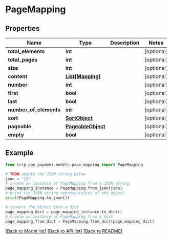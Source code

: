 # PageMapping


## Properties

Name | Type | Description | Notes
------------ | ------------- | ------------- | -------------
**total_elements** | **int** |  | [optional] 
**total_pages** | **int** |  | [optional] 
**size** | **int** |  | [optional] 
**content** | [**List[Mapping]**](Mapping.md) |  | [optional] 
**number** | **int** |  | [optional] 
**first** | **bool** |  | [optional] 
**last** | **bool** |  | [optional] 
**number_of_elements** | **int** |  | [optional] 
**sort** | [**SortObject**](SortObject.md) |  | [optional] 
**pageable** | [**PageableObject**](PageableObject.md) |  | [optional] 
**empty** | **bool** |  | [optional] 

## Example

```python
from trip_pay_payment.models.page_mapping import PageMapping

# TODO update the JSON string below
json = "{}"
# create an instance of PageMapping from a JSON string
page_mapping_instance = PageMapping.from_json(json)
# print the JSON string representation of the object
print(PageMapping.to_json())

# convert the object into a dict
page_mapping_dict = page_mapping_instance.to_dict()
# create an instance of PageMapping from a dict
page_mapping_from_dict = PageMapping.from_dict(page_mapping_dict)
```
[[Back to Model list]](../README.md#documentation-for-models) [[Back to API list]](../README.md#documentation-for-api-endpoints) [[Back to README]](../README.md)


